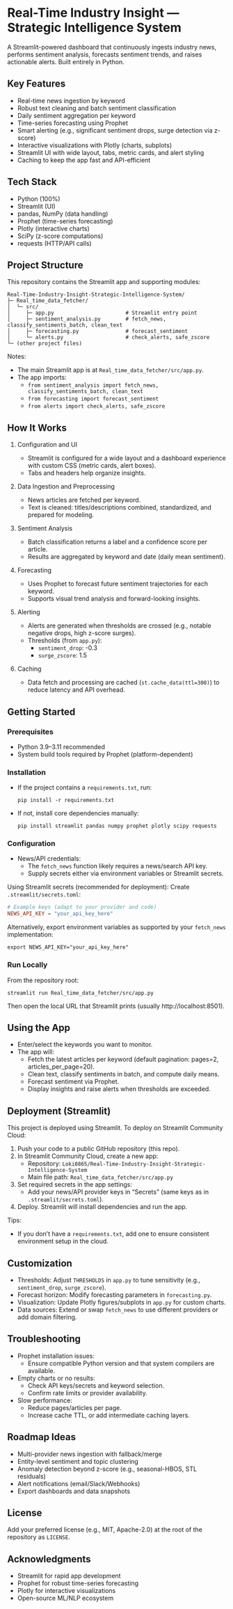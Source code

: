 # Real-Time Industry Insight — Strategic Intelligence System

A Streamlit-powered dashboard that continuously ingests industry news, performs sentiment analysis, forecasts sentiment trends, and raises actionable alerts. Built entirely in Python.

## Key Features

- Real-time news ingestion by keyword
- Robust text cleaning and batch sentiment classification
- Daily sentiment aggregation per keyword
- Time-series forecasting using Prophet
- Smart alerting (e.g., significant sentiment drops, surge detection via z-score)
- Interactive visualizations with Plotly (charts, subplots)
- Streamlit UI with wide layout, tabs, metric cards, and alert styling
- Caching to keep the app fast and API-efficient

## Tech Stack

- Python (100%)
- Streamlit (UI)
- pandas, NumPy (data handling)
- Prophet (time-series forecasting)
- Plotly (interactive charts)
- SciPy (z-score computations)
- requests (HTTP/API calls)

## Project Structure

This repository contains the Streamlit app and supporting modules:

```
Real-Time-Industry-Insight-Strategic-Intelligence-System/
├─ Real_time_data_fetcher/
│  └─ src/
│     ├─ app.py                       # Streamlit entry point
│     ├─ sentiment_analysis.py        # fetch_news, classify_sentiments_batch, clean_text
│     ├─ forecasting.py               # forecast_sentiment
│     └─ alerts.py                    # check_alerts, safe_zscore
└─ (other project files)
```

Notes:
- The main Streamlit app is at `Real_time_data_fetcher/src/app.py`.
- The app imports:
  - `from sentiment_analysis import fetch_news, classify_sentiments_batch, clean_text`
  - `from forecasting import forecast_sentiment`
  - `from alerts import check_alerts, safe_zscore`

## How It Works

1. Configuration and UI
   - Streamlit is configured for a wide layout and a dashboard experience with custom CSS (metric cards, alert boxes).
   - Tabs and headers help organize insights.

2. Data Ingestion and Preprocessing
   - News articles are fetched per keyword.
   - Text is cleaned: titles/descriptions combined, standardized, and prepared for modeling.

3. Sentiment Analysis
   - Batch classification returns a label and a confidence score per article.
   - Results are aggregated by keyword and date (daily mean sentiment).

4. Forecasting
   - Uses Prophet to forecast future sentiment trajectories for each keyword.
   - Supports visual trend analysis and forward-looking insights.

5. Alerting
   - Alerts are generated when thresholds are crossed (e.g., notable negative drops, high z-score surges).
   - Thresholds (from `app.py`):
     - `sentiment_drop`: -0.3
     - `surge_zscore`: 1.5

6. Caching
   - Data fetch and processing are cached (`st.cache_data(ttl=300)`) to reduce latency and API overhead.

## Getting Started

### Prerequisites

- Python 3.9–3.11 recommended
- System build tools required by Prophet (platform-dependent)

### Installation

- If the project contains a `requirements.txt`, run:
  ```
  pip install -r requirements.txt
  ```
- If not, install core dependencies manually:
  ```
  pip install streamlit pandas numpy prophet plotly scipy requests
  ```

### Configuration

- News/API credentials:
  - The `fetch_news` function likely requires a news/search API key.
  - Supply secrets either via environment variables or Streamlit secrets.

Using Streamlit secrets (recommended for deployment):
Create `.streamlit/secrets.toml`:
```toml
# Example keys (adapt to your provider and code)
NEWS_API_KEY = "your_api_key_here"
```

Alternatively, export environment variables as supported by your `fetch_news` implementation:
```
export NEWS_API_KEY="your_api_key_here"
```

### Run Locally

From the repository root:
```
streamlit run Real_time_data_fetcher/src/app.py
```

Then open the local URL that Streamlit prints (usually http://localhost:8501).

## Using the App

- Enter/select the keywords you want to monitor.
- The app will:
  - Fetch the latest articles per keyword (default pagination: pages=2, articles_per_page=20).
  - Clean text, classify sentiments in batch, and compute daily means.
  - Forecast sentiment via Prophet.
  - Display insights and raise alerts when thresholds are exceeded.

## Deployment (Streamlit)

This project is deployed using Streamlit. To deploy on Streamlit Community Cloud:

1. Push your code to a public GitHub repository (this repo).
2. In Streamlit Community Cloud, create a new app:
   - Repository: `Loki0865/Real-Time-Industry-Insight-Strategic-Intelligence-System`
   - Main file path: `Real_time_data_fetcher/src/app.py`
3. Set required secrets in the app settings:
   - Add your news/API provider keys in “Secrets” (same keys as in `.streamlit/secrets.toml`).
4. Deploy. Streamlit will install dependencies and run the app.

Tips:
- If you don’t have a `requirements.txt`, add one to ensure consistent environment setup in the cloud.

## Customization

- Thresholds: Adjust `THRESHOLDS` in `app.py` to tune sensitivity (e.g., `sentiment_drop`, `surge_zscore`).
- Forecast horizon: Modify forecasting parameters in `forecasting.py`.
- Visualization: Update Plotly figures/subplots in `app.py` for custom charts.
- Data sources: Extend or swap `fetch_news` to use different providers or add domain filtering.

## Troubleshooting

- Prophet installation issues:
  - Ensure compatible Python version and that system compilers are available.
- Empty charts or no results:
  - Check API keys/secrets and keyword selection.
  - Confirm rate limits or provider availability.
- Slow performance:
  - Reduce pages/articles per page.
  - Increase cache TTL, or add intermediate caching layers.

## Roadmap Ideas

- Multi-provider news ingestion with fallback/merge
- Entity-level sentiment and topic clustering
- Anomaly detection beyond z-score (e.g., seasonal-HBOS, STL residuals)
- Alert notifications (email/Slack/Webhooks)
- Export dashboards and data snapshots

## License

Add your preferred license (e.g., MIT, Apache-2.0) at the root of the repository as `LICENSE`.

## Acknowledgments

- Streamlit for rapid app development
- Prophet for robust time-series forecasting
- Plotly for interactive visualizations
- Open-source ML/NLP ecosystem
